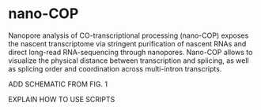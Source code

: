 # nano-COP

Nanopore analysis of CO-transcriptional processing (nano-COP) exposes the nascent transcriptome via stringent purification of nascent RNAs and direct long-read RNA-sequencing through nanopores. Nano-COP allows to visualize the physical distance between transcription and splicing, as well as splicing order and coordination across multi-intron transcripts.

ADD SCHEMATIC FROM FIG. 1

EXPLAIN HOW TO USE SCRIPTS
